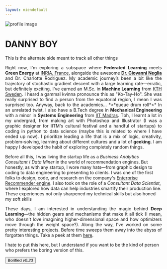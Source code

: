 ```yaml
---
layout: niendefault
---
```

<div class="img-container">
  <img src="/assets/profile_blur.jpg" alt="profile image" />
</div>

# DANNY BOY
<p style="text-align: justify;">
  This is the alternate side meant to track all other things
</p>

<p style="text-align: justify;"> Right now, I'm exploring a subspace where <strong>Federated Learning</strong> meets <strong>Green Energy</strong> at <a href="https://www.inria.fr/fr/centre-inria-universite-cote-azur" target="_blank">INRIA, France</a>, alongside the awesome <a href="http://www-sop.inria.fr/members/Giovanni.Neglia/" target="_blank"><strong>Dr. Giovanni Neglia</strong></a> and Dr. Charlotte Rodriguez. My academic journey’s been a bit like the trajectory of stochastic gradient descent with a large learning rate—erratic, but definitely exciting. I've earned an M.Sc. in <strong>Machine Learning</strong> from <a href="https://www.kth.se/" target="_blank">KTH Sweden</a>. I heard a gammal kvinna pronounce this as "Ko-Tay-Ho". She was really surprised to find a person from the equatorial region, I mean I was surprised too. Anyway, back to the academics... *<*queue drum roll*>* In an unrelated twist, I also have a B.Tech degree in <strong>Mechanical Engineering</strong> with a minor in <strong>Systems Engineering</strong> from <a href="https://www.iitm.ac.in/" target="_blank">IIT Madras</a>. Tbh, I learnt a lot in my undergrad, from making art with Photoshop and Illustrator (I was a graphic designer for IITM's cultural festival and a handful of startups) to coding in python to data science (maybe this is related to where I have ended up now). I prioritize leading a life that is a mix of logic, creativity, problem-solving, learning about different cultures and a lot of <strong>geeking</strong>. I am happy I developed the habit of exploring completely random things.</p>

<p> Before all this, I was living the startup life as a <em>Business Analytics Consultant</em> / <em>Data Miner</em> in the world of recommendation engines. But honestly, as with any startup, I wore many hats—from graphic design to coding to data engineering to presenting to clients. I was one of the first folks to design, code, and research on the company's <a href="https://crayondata.ai/the-future-of-ai/" target="_blank">Enterprise Recommender engine</a>. I also took on the role of a <em>Consultant Data Scientist</em>, where I explored how data can help industries smartify their production line. These experiences not only sharpened my technical skills but also honed my soft skills</p>

<p style="text-align: justify;"> These days, I am interested in understanding the magic behind <strong>Deep Learning</strong>—the hidden gears and mechanisms that make it all tick (I mean, who doesn't love imagining higher-dimensional space and how optimizers move through the weight space?). Along the way, I've worked on some pretty interesting projects. Before time sweeps them away into the abyss of forgotten things. Take a peek at them <a href="/tut">here</a>. </p>

I hate to put this here, but I understand if you want to be the kind of person who prefers the boring version of this.

<a href="/">
  <button>Borified <em>v0.23</em></button>
</a>
